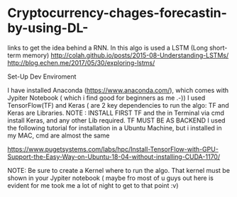 # Cryptocurrency-chages-forecastin-by-using-DL-

links to get the idea behind a RNN. In this algo is used a LSTM  (Long short-term memory)
http://colah.github.io/posts/2015-08-Understanding-LSTMs/
http://blog.echen.me/2017/05/30/exploring-lstms/

Set-Up Dev Enviroment

I have installed Anaconda (https://www.anaconda.com/), which comes with Jypiter Notebook ( which i find good for beginners as me  .-))
I used TensorFlow(TF) and Keras ( are 2 key dependencies to run the algo: TF and Keras are Libraries. 
NOTE : INSTALL FIRST TF and the in Terminal via cmd install Keras, and any other Lib required. TF MUST BE AS BACKEND
I used the following tutorial for installation in a Ubuntu Machine, but i installed in my MAC, cmd are almost the same

https://www.pugetsystems.com/labs/hpc/Install-TensorFlow-with-GPU-Support-the-Easy-Way-on-Ubuntu-18-04-without-installing-CUDA-1170/

NOTE: Be sure to create a Kernel where to run the algo. That kernel must be shown in your Jypiter notebook ( maybe fro most of u guys out here is evident for me took me a lot of night to get to that point :v)

